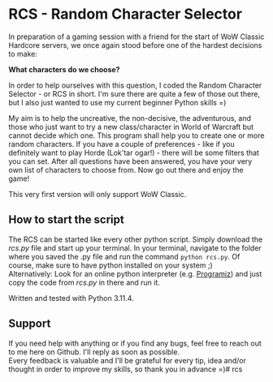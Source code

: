 # RCS - Random Character Selector
In preparation of a gaming session with a friend for the start of WoW Classic Hardcore servers, we once again stood before one of the hardest decisions to make:

__What characters do we choose?__

In order to help ourselves with this question, I coded the Random Character Selector - or RCS in short. I'm sure there are quite a few of those out there, but I also just wanted to use my current beginner Python skills =)

My aim is to help the uncreative, the non-decisive, the adventurous, and those who just want to try a new class/character in World of Warcraft but cannot decide which one. This program shall help you to create one or more random characters. If you have a couple of preferences - like if you definitely want to play Horde (Lok'tar ogar!) - there will be some filters that you can set. After all questions have been answered, you have your very own list of characters to choose from. Now go out there and enjoy the game!

This very first version will only support WoW Classic.

## How to start the script
The RCS can be started like every other python script. Simply download the _rcs.py_ file and start up your terminal. In your terminal, navigate to the folder where you saved the .py file and run the command `python rcs.py`. Of course, make sure to have python installed on your system ;) <br>
Alternatively: Look for an online python interpreter (e.g. [Programiz](https://www.programiz.com/python-programming/online-compiler/)) and just copy the code from _rcs.py_ in there and run it.

Written and tested with Python 3.11.4.

## Support
If you need help with anything or if you find any bugs, feel free to reach out to me here on Github. I'll reply as soon as possible.<br>
Every feedback is valuable and I'll be grateful for every tip, idea and/or thought in order to improve my skills, so thank you in advance =)# rcs
